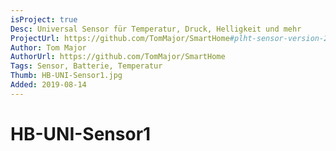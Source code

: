 ```yaml
---
isProject: true
Desc: Universal Sensor für Temperatur, Druck, Helligkeit und mehr
ProjectUrl: https://github.com/TomMajor/SmartHome#plht-sensor-version-201
Author: Tom Major
AuthorUrl: https://github.com/TomMajor/SmartHome
Tags: Sensor, Batterie, Temperatur
Thumb: HB-UNI-Sensor1.jpg
Added: 2019-08-14
---
```


# HB-UNI-Sensor1
